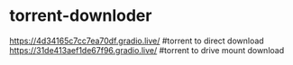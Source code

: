 # torrent-downloder
https://4d34165c7cc7ea70df.gradio.live/      #torrent to direct download
https://31de413aef1de67f96.gradio.live/      #torrent to drive mount download 
